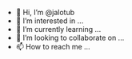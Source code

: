 - 👋 Hi, I’m @jalotub
- 👀 I’m interested in ...
- 🌱 I’m currently learning ...
- 💞️ I’m looking to collaborate on ...
- 📫 How to reach me ...

<!---
jalotub/jalotub is a ✨ special ✨ repository because its `README.md` (this file) appears on your GitHub profile.
You can click the Preview link to take a look at your changes.
--->
